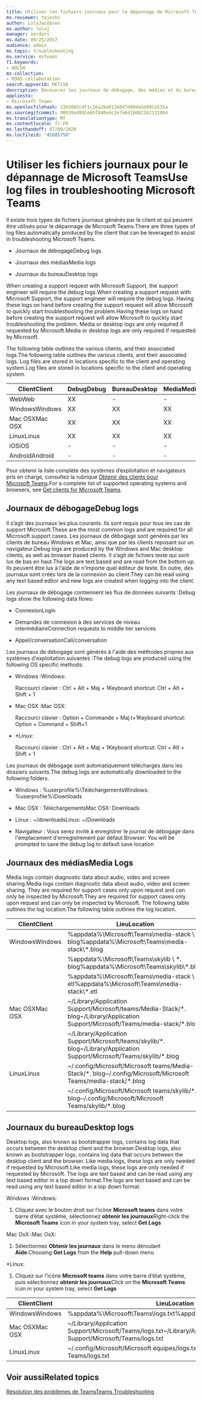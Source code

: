 ```yaml
---
title: Utiliser les fichiers journaux pour le dépannage de Microsoft Teams
ms.reviewer: tejeshs
author: LolaJacobsen
ms.author: lolaj
manager: serdars
ms.date: 09/25/2017
audience: admin
ms.topic: troubleshooting
ms.service: msteams
f1.keywords:
- NOCSH
ms.collection:
- M365-collaboration
search.appverid: MET150
description: Découvrez les journaux de débogage, des médias et du bureau générés par Microsoft Teams, où les trouver et comment ils peuvent vous assister dans vos opérations de dépannage.
appliesto:
- Microsoft Teams
ms.openlocfilehash: 2303082c4f1c16a28a9116047d904a5d491a535a
ms.sourcegitcommit: 90939ad992e65f840e4c2e7a6d18d821621319b4
ms.translationtype: MT
ms.contentlocale: fr-FR
ms.lasthandoff: 07/09/2020
ms.locfileid: "45085750"
---
```

<a name="use-log-files-in-troubleshooting-microsoft-teams"></a><span data-ttu-id="18033-103">Utiliser les fichiers journaux pour le dépannage de Microsoft Teams</span><span class="sxs-lookup"><span data-stu-id="18033-103">Use log files in troubleshooting Microsoft Teams</span></span>
=================================================

<span data-ttu-id="18033-104">Il existe trois types de fichiers journaux générés par le client et qui peuvent être utilisés pour le dépannage de Microsoft Teams.</span><span class="sxs-lookup"><span data-stu-id="18033-104">There are three types of log files automatically produced by the client that can be leveraged to assist in troubleshooting Microsoft Teams.</span></span>

-   <span data-ttu-id="18033-105">Journaux de débogage</span><span class="sxs-lookup"><span data-stu-id="18033-105">Debug logs</span></span>

-   <span data-ttu-id="18033-106">Journaux des médias</span><span class="sxs-lookup"><span data-stu-id="18033-106">Media logs</span></span>

-   <span data-ttu-id="18033-107">Journaux du bureau</span><span class="sxs-lookup"><span data-stu-id="18033-107">Desktop logs</span></span>

<span data-ttu-id="18033-108">When creating a support request with Microsoft Support, the support engineer will require the debug logs.</span><span class="sxs-lookup"><span data-stu-id="18033-108">When creating a support request with Microsoft Support, the support engineer will require the debug logs.</span></span> <span data-ttu-id="18033-109">Having these logs on hand before creating the support request will allow Microsoft to quickly start troubleshooting the problem.</span><span class="sxs-lookup"><span data-stu-id="18033-109">Having these logs on hand before creating the support request will allow Microsoft to quickly start troubleshooting the problem.</span></span> <span data-ttu-id="18033-110">Media or desktop logs are only required if requested by Microsoft.</span><span class="sxs-lookup"><span data-stu-id="18033-110">Media or desktop logs are only required if requested by Microsoft.</span></span>

<span data-ttu-id="18033-111">The following table outlines the various clients, and their associated logs.</span><span class="sxs-lookup"><span data-stu-id="18033-111">The following table outlines the various clients, and their associated logs.</span></span> <span data-ttu-id="18033-112">Log files are stored in locations specific to the client and operating system.</span><span class="sxs-lookup"><span data-stu-id="18033-112">Log files are stored in locations specific to the client and operating system.</span></span>


|<span data-ttu-id="18033-113">Client</span><span class="sxs-lookup"><span data-stu-id="18033-113">Client</span></span> |<span data-ttu-id="18033-114">Debug</span><span class="sxs-lookup"><span data-stu-id="18033-114">Debug</span></span>|<span data-ttu-id="18033-115">Bureau</span><span class="sxs-lookup"><span data-stu-id="18033-115">Desktop</span></span>|<span data-ttu-id="18033-116">Media</span><span class="sxs-lookup"><span data-stu-id="18033-116">Media</span></span>|
|---------|---------|---------|---------|
|<span data-ttu-id="18033-117">Web</span><span class="sxs-lookup"><span data-stu-id="18033-117">Web</span></span>    |<span data-ttu-id="18033-118">X</span><span class="sxs-lookup"><span data-stu-id="18033-118">X</span></span>         |-         |-         |
|<span data-ttu-id="18033-119">Windows</span><span class="sxs-lookup"><span data-stu-id="18033-119">Windows</span></span>     |<span data-ttu-id="18033-120">X</span><span class="sxs-lookup"><span data-stu-id="18033-120">X</span></span>         |<span data-ttu-id="18033-121">X</span><span class="sxs-lookup"><span data-stu-id="18033-121">X</span></span>         |<span data-ttu-id="18033-122">X</span><span class="sxs-lookup"><span data-stu-id="18033-122">X</span></span>         |
|<span data-ttu-id="18033-123">Mac OSX</span><span class="sxs-lookup"><span data-stu-id="18033-123">Mac OSX</span></span>     |<span data-ttu-id="18033-124">X</span><span class="sxs-lookup"><span data-stu-id="18033-124">X</span></span>         |<span data-ttu-id="18033-125">X</span><span class="sxs-lookup"><span data-stu-id="18033-125">X</span></span>         |<span data-ttu-id="18033-126">X</span><span class="sxs-lookup"><span data-stu-id="18033-126">X</span></span>         |
|<span data-ttu-id="18033-127">Linux</span><span class="sxs-lookup"><span data-stu-id="18033-127">Linux</span></span>     |<span data-ttu-id="18033-128">X</span><span class="sxs-lookup"><span data-stu-id="18033-128">X</span></span>         |<span data-ttu-id="18033-129">X</span><span class="sxs-lookup"><span data-stu-id="18033-129">X</span></span>         |<span data-ttu-id="18033-130">X</span><span class="sxs-lookup"><span data-stu-id="18033-130">X</span></span>         |
|<span data-ttu-id="18033-131">iOS</span><span class="sxs-lookup"><span data-stu-id="18033-131">iOS</span></span>     |-         |-         |-         |
|<span data-ttu-id="18033-132">Android</span><span class="sxs-lookup"><span data-stu-id="18033-132">Android</span></span>     |-         |-         |-         |

<span data-ttu-id="18033-133">Pour obtenir la liste complète des systèmes d’exploitation et navigateurs pris en charge, consultez la rubrique [Obtenir des clients pour Microsoft Teams](get-clients.md).</span><span class="sxs-lookup"><span data-stu-id="18033-133">For a complete list of supported operating systems and browsers, see [Get clients for Microsoft Teams](get-clients.md).</span></span>

<a name="debug-logs"></a><span data-ttu-id="18033-134">Journaux de débogage</span><span class="sxs-lookup"><span data-stu-id="18033-134">Debug logs</span></span>
---------------------------

<span data-ttu-id="18033-135">Il s’agit des journaux les plus courants. Ils sont requis pour tous les cas de support Microsoft.</span><span class="sxs-lookup"><span data-stu-id="18033-135">These are the most common logs and are required for all Microsoft support cases.</span></span> <span data-ttu-id="18033-136">Les journaux de débogage sont générés par les clients de bureau Windows et Mac, ainsi que par les clients reposant sur un navigateur.</span><span class="sxs-lookup"><span data-stu-id="18033-136">Debug logs are produced by the Windows and Mac desktop clients, as well as browser based clients.</span></span> <span data-ttu-id="18033-137">Il s’agit de fichiers texte qui sont lus de bas en haut.</span><span class="sxs-lookup"><span data-stu-id="18033-137">The logs are text based and are read from the bottom up.</span></span> <span data-ttu-id="18033-138">Ils peuvent être lus à l’aide de n’importe quel éditeur de texte. En outre, des journaux sont créés lors de la connexion au client.</span><span class="sxs-lookup"><span data-stu-id="18033-138">They can be read using any text based editor and new logs are created when logging into the client.</span></span>

<span data-ttu-id="18033-139">Les journaux de débogage contiennent les flux de données suivants :</span><span class="sxs-lookup"><span data-stu-id="18033-139">Debug logs show the following data flows:</span></span>

-   <span data-ttu-id="18033-140">Connexion</span><span class="sxs-lookup"><span data-stu-id="18033-140">Login</span></span>

-   <span data-ttu-id="18033-141">Demandes de connexion à des services de niveau intermédiaire</span><span class="sxs-lookup"><span data-stu-id="18033-141">Connection requests to middle tier services</span></span>

-   <span data-ttu-id="18033-142">Appel/conversation</span><span class="sxs-lookup"><span data-stu-id="18033-142">Call/conversation</span></span>

<span data-ttu-id="18033-143">Les journaux de débogage sont générés à l'aide des méthodes propres aux systèmes d'exploitation suivantes :</span><span class="sxs-lookup"><span data-stu-id="18033-143">The debug logs are produced using the following OS specific methods:</span></span>

-   <span data-ttu-id="18033-144">Windows :</span><span class="sxs-lookup"><span data-stu-id="18033-144">Windows:</span></span>

      <span data-ttu-id="18033-145">Raccourci clavier : Ctrl + Alt + Maj + 1</span><span class="sxs-lookup"><span data-stu-id="18033-145">Keyboard shortcut: Ctrl + Alt + Shift + 1</span></span>

-   <span data-ttu-id="18033-146">Mac OSX :</span><span class="sxs-lookup"><span data-stu-id="18033-146">Mac OSX:</span></span>

      <span data-ttu-id="18033-147">Raccourci clavier : Option + Commande + Maj t+1</span><span class="sxs-lookup"><span data-stu-id="18033-147">Keyboard shortcut: Option + Command + Shift+1</span></span>

-   <span data-ttu-id="18033-148">\*</span><span class="sxs-lookup"><span data-stu-id="18033-148">Linux:</span></span>

      <span data-ttu-id="18033-149">Raccourci clavier : Ctrl + Alt + Maj + 1</span><span class="sxs-lookup"><span data-stu-id="18033-149">Keyboard shortcut: Ctrl + Alt + Shift + 1</span></span>

<span data-ttu-id="18033-150">Les journaux de débogage sont automatiquement téléchargés dans les dossiers suivants.</span><span class="sxs-lookup"><span data-stu-id="18033-150">The debug logs are automatically downloaded to the following folders.</span></span>

-   <span data-ttu-id="18033-151">Windows : %userprofile%\\Téléchargements</span><span class="sxs-lookup"><span data-stu-id="18033-151">Windows: %userprofile%\\Downloads</span></span>

-   <span data-ttu-id="18033-152">Mac OSX : Téléchargements</span><span class="sxs-lookup"><span data-stu-id="18033-152">Mac OSX: Downloads</span></span>

-   <span data-ttu-id="18033-153">Linux : ~/downloads</span><span class="sxs-lookup"><span data-stu-id="18033-153">Linux: ~/Downloads</span></span>

-   <span data-ttu-id="18033-154">Navigateur : Vous serez invité à enregistrer le journal de débogage dans l'emplacement d'enregistrement par défaut.</span><span class="sxs-lookup"><span data-stu-id="18033-154">Browser: You will be prompted to save the debug log to default save location</span></span>

<a name="media-logs"></a><span data-ttu-id="18033-155">Journaux des médias</span><span class="sxs-lookup"><span data-stu-id="18033-155">Media Logs</span></span>
---------------------------

<span data-ttu-id="18033-156">Media logs contain diagnostic data about audio, video and screen sharing.</span><span class="sxs-lookup"><span data-stu-id="18033-156">Media logs contain diagnostic data about audio, video and screen sharing.</span></span> <span data-ttu-id="18033-157">They are required for support cases only upon request and can only be inspected by Microsoft.</span><span class="sxs-lookup"><span data-stu-id="18033-157">They are required for support cases only upon request and can only be inspected by Microsoft.</span></span> <span data-ttu-id="18033-158">The following table outlines the log location.</span><span class="sxs-lookup"><span data-stu-id="18033-158">The following table outlines the log location.</span></span>


|<span data-ttu-id="18033-159">Client</span><span class="sxs-lookup"><span data-stu-id="18033-159">Client</span></span> |<span data-ttu-id="18033-160">Lieu</span><span class="sxs-lookup"><span data-stu-id="18033-160">Location</span></span> |
|---------|---------|
|<span data-ttu-id="18033-161">Windows</span><span class="sxs-lookup"><span data-stu-id="18033-161">Windows</span></span>     |<span data-ttu-id="18033-162">%appdata%\Microsoft\Teams\media-stack \\ \*. blog</span><span class="sxs-lookup"><span data-stu-id="18033-162">%appdata%\Microsoft\Teams\media-stack\\*.blog</span></span>         |
|            |<span data-ttu-id="18033-163">%appdata%\Microsoft\Teams\skylib \\ \*. blog</span><span class="sxs-lookup"><span data-stu-id="18033-163">%appdata%\Microsoft\Teams\skylib\\*.blog</span></span>
|            |<span data-ttu-id="18033-164">%appdata%\Microsoft\Teams\media-stack \\ \*. etl</span><span class="sxs-lookup"><span data-stu-id="18033-164">%appdata%\Microsoft\Teams\media-stack\\*.etl</span></span>         |
|<span data-ttu-id="18033-165">Mac OSX</span><span class="sxs-lookup"><span data-stu-id="18033-165">Mac OSX</span></span>     |<span data-ttu-id="18033-166">~/Library/Application Support/Microsoft/teams/Media-Stack/\*. blog</span><span class="sxs-lookup"><span data-stu-id="18033-166">~/Library/Application Support/Microsoft/Teams/media-stack/\*.blog</span></span>         |
|            |<span data-ttu-id="18033-167">~/Library/Application Support/Microsoft/teams/skylib/\*. blog</span><span class="sxs-lookup"><span data-stu-id="18033-167">~/Library/Application Support/Microsoft/Teams/skylib/\*.blog</span></span>         |
|<span data-ttu-id="18033-168">Linux</span><span class="sxs-lookup"><span data-stu-id="18033-168">Linux</span></span>       |<span data-ttu-id="18033-169">~/.config/Microsoft/Microsoft teams/Media-Stack/\*. blog</span><span class="sxs-lookup"><span data-stu-id="18033-169">~/.config/Microsoft/Microsoft Teams/media-stack/\*.blog</span></span>         |
|            |<span data-ttu-id="18033-170">~/.config/Microsoft/Microsoft teams/skylib/\*. blog</span><span class="sxs-lookup"><span data-stu-id="18033-170">~/.config/Microsoft/Microsoft Teams/skylib/\*.blog</span></span>         |



<a name="desktop-logs"></a><span data-ttu-id="18033-171">Journaux du bureau</span><span class="sxs-lookup"><span data-stu-id="18033-171">Desktop logs</span></span>
---------------------

<span data-ttu-id="18033-172">Desktop logs, also known as bootstrapper logs, contains log data that occurs between the desktop client and the browser.</span><span class="sxs-lookup"><span data-stu-id="18033-172">Desktop logs, also known as bootstrapper logs, contains log data that occurs between the desktop client and the browser.</span></span> <span data-ttu-id="18033-173">Like media logs, these logs are only needed if requested by Microsoft.</span><span class="sxs-lookup"><span data-stu-id="18033-173">Like media logs, these logs are only needed if requested by Microsoft.</span></span> <span data-ttu-id="18033-174">The logs are text based and can be read using any text based editor in a top down format.</span><span class="sxs-lookup"><span data-stu-id="18033-174">The logs are text based and can be read using any text based editor in a top down format.</span></span>

<span data-ttu-id="18033-175">Windows :</span><span class="sxs-lookup"><span data-stu-id="18033-175">Windows:</span></span>

1.  <span data-ttu-id="18033-176">Cliquez avec le bouton droit sur l’icône **Microsoft teams** dans votre barre d’état système, sélectionnez **obtenir les journaux**</span><span class="sxs-lookup"><span data-stu-id="18033-176">Right-click the **Microsoft Teams** icon in your system tray, select **Get Logs**</span></span>

<span data-ttu-id="18033-177">Mac OsX :</span><span class="sxs-lookup"><span data-stu-id="18033-177">Mac OsX:</span></span>

1.  <span data-ttu-id="18033-178">Sélectionnez **Obtenir les journaux** dans le menu déroulant **Aide**.</span><span class="sxs-lookup"><span data-stu-id="18033-178">Choosing **Get Logs** from the **Help** pull-down menu</span></span>

<span data-ttu-id="18033-179">\*</span><span class="sxs-lookup"><span data-stu-id="18033-179">Linux:</span></span>

1.  <span data-ttu-id="18033-180">Cliquez sur l’icône **Microsoft teams** dans votre barre d’état système, puis sélectionnez **obtenir les journaux**</span><span class="sxs-lookup"><span data-stu-id="18033-180">Click on the **Microsoft Teams** icon in your system tray, select **Get Logs**</span></span>

|<span data-ttu-id="18033-181">Client</span><span class="sxs-lookup"><span data-stu-id="18033-181">Client</span></span> |<span data-ttu-id="18033-182">Lieu</span><span class="sxs-lookup"><span data-stu-id="18033-182">Location</span></span> |
|---------|---------|
|<span data-ttu-id="18033-183">Windows</span><span class="sxs-lookup"><span data-stu-id="18033-183">Windows</span></span>     |<span data-ttu-id="18033-184">%appdata%\Microsoft\Teams\logs.txt</span><span class="sxs-lookup"><span data-stu-id="18033-184">%appdata%\Microsoft\Teams\logs.txt</span></span>         |
|<span data-ttu-id="18033-185">Mac OSX</span><span class="sxs-lookup"><span data-stu-id="18033-185">Mac OSX</span></span>     |<span data-ttu-id="18033-186">~/Library/Application Support/Microsoft/Teams/logs.txt</span><span class="sxs-lookup"><span data-stu-id="18033-186">~/Library/Application Support/Microsoft/Teams/logs.txt</span></span>         |
|<span data-ttu-id="18033-187">Linux</span><span class="sxs-lookup"><span data-stu-id="18033-187">Linux</span></span>       |<span data-ttu-id="18033-188">~/.config/Microsoft/Microsoft équipes/logs.txt</span><span class="sxs-lookup"><span data-stu-id="18033-188">~/.config/Microsoft/Microsoft Teams/logs.txt</span></span>         |


## <a name="related-topics"></a><span data-ttu-id="18033-189">Voir aussi</span><span class="sxs-lookup"><span data-stu-id="18033-189">Related topics</span></span>

[<span data-ttu-id="18033-190">Résolution des problèmes de Teams</span><span class="sxs-lookup"><span data-stu-id="18033-190">Teams Troubleshooting</span></span>](https://docs.microsoft.com/MicrosoftTeams/troubleshoot/teams)

